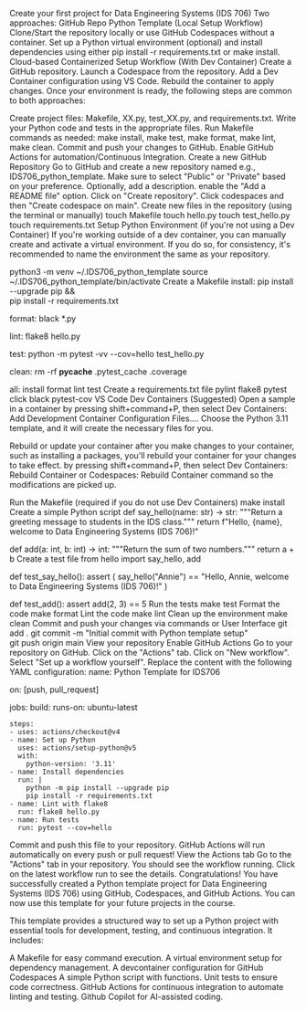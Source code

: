 Create your first project for Data Engineering Systems (IDS 706)
Two approaches:
GitHub Repo Python Template (Local Setup Workflow)
Clone/Start the repository locally or use GitHub Codespaces without a container.
Set up a Python virtual environment (optional) and install dependencies using either pip install -r requirements.txt or make install.
Cloud-based Containerized Setup Workflow (With Dev Container)
Create a GitHub repository.
Launch a Codespace from the repository.
Add a Dev Container configuration using VS Code.
Rebuild the container to apply changes.
Once your environment is ready, the following steps are common to both approaches:

Create project files: Makefile, XX.py, test_XX.py, and requirements.txt.
Write your Python code and tests in the appropriate files.
Run Makefile commands as needed: make install, make test, make format, make lint, make clean.
Commit and push your changes to GitHub.
Enable GitHub Actions for automation/Continuous Integration.
Create a new GitHub Repository
Go to GitHub and create a new repository named e.g., IDS706_python_template.
Make sure to select "Public" or "Private" based on your preference.
Optionally, add a description.
enable the "Add a README file" option.
Click on "Create repository".
Click codespaces and then "Create codespace on main".
Create new files in the repository (using the terminal or manually)
touch Makefile
touch hello.py
touch test_hello.py
touch requirements.txt
Setup Python Environment (if you're not using a Dev Container)
If you're working outside of a dev container, you can manually create and activate a virtual environment. If you do so, for consistency, it's recommended to name the environment the same as your repository.

python3 -m venv ~/.IDS706_python_template
source ~/.IDS706_python_template/bin/activate
Create a Makefile
install:
	pip install --upgrade pip &&\
		pip install -r requirements.txt

format:
	black *.py

lint:
	flake8 hello.py

test:
	python -m pytest -vv --cov=hello test_hello.py

clean:
    rm -rf __pycache__ .pytest_cache .coverage

all: install format lint test
Create a requirements.txt file
pylint
flake8
pytest
click
black
pytest-cov
VS Code Dev Containers (Suggested)
Open a sample in a container by pressing shift+command+P, then select Dev Containers: Add Development Container Configuration Files.... Choose the Python 3.11 template, and it will create the necessary files for you.

Rebuild or update your container
after you make changes to your container, such as installing a packages, you'll rebuild your container for your changes to take effect. by pressing shift+command+P, then select Dev Containers: Rebuild Container or Codespaces: Rebuild Container command so the modifications are picked up.

Run the Makefile (required if you do not use Dev Containers)
make install
Create a simple Python script
def say_hello(name: str) -> str:
    """Return a greeting message to students in the IDS class."""
    return f"Hello, {name}, welcome to Data Engineering Systems (IDS 706)!"


def add(a: int, b: int) -> int:
    """Return the sum of two numbers."""
    return a + b
Create a test file
from hello import say_hello, add

def test_say_hello():
    assert (
        say_hello("Annie")
        == "Hello, Annie, welcome to Data Engineering Systems (IDS 706)!"
    )

def test_add():
    assert add(2, 3) == 5
Run the tests
make test
Format the code
make format
Lint the code
make lint
Clean up the environment
make clean
Commit and push your changes via commands or User Interface
git add .
git commit -m "Initial commit with Python template setup"   
git push origin main
View your repository
Enable GitHub Actions
Go to your repository on GitHub.
Click on the "Actions" tab.
Click on "New workflow".
Select "Set up a workflow yourself".
Replace the content with the following YAML configuration:
name: Python Template for IDS706

on: [push, pull_request]

jobs:
  build:
    runs-on: ubuntu-latest

    steps:
    - uses: actions/checkout@v4
    - name: Set up Python
      uses: actions/setup-python@v5
      with:
        python-version: '3.11'
    - name: Install dependencies
      run: |
        python -m pip install --upgrade pip
        pip install -r requirements.txt
    - name: Lint with flake8
      run: flake8 hello.py
    - name: Run tests
      run: pytest --cov=hello
Commit and push this file to your repository.
GitHub Actions will run automatically on every push or pull request!
View the Actions tab
Go to the "Actions" tab in your repository.
You should see the workflow running.
Click on the latest workflow run to see the details.
Congratulations!
You have successfully created a Python template project for Data Engineering Systems (IDS 706) using GitHub, Codespaces, and GitHub Actions. You can now use this template for your future projects in the course.

This template provides a structured way to set up a Python project with essential tools for development, testing, and continuous integration. It includes:

A Makefile for easy command execution.
A virtual environment setup for dependency management.
A devcontainer configuration for GitHub Codespaces
A simple Python script with functions.
Unit tests to ensure code correctness.
GitHub Actions for continuous integration to automate linting and testing.
Github Copilot for AI-assisted coding.